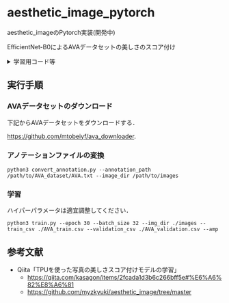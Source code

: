 # aesthetic_image_pytorch

aesthetic_imageのPytorch実装(開発中)

EfficientNet-B0によるAVAデータセットの美しさのスコア付け

<details>
<summary>学習用コード等</summary>
 
|ファイル名|説明|
|----|----|
|convert_annotation.py|アノテーションファイルを変換するコード．|
|data_loader.py|データセットクラスとデータローダークラスのコード．|
|make_graph.py|学習曲線を可視化するコード．|
|train.py|学習を開始するコード．|
|trainer.py|学習ループのコード．|
</details>

## 実行手順

### AVAデータセットのダウンロード

下記からAVAデータセットをダウンロードする．

https://github.com/mtobeiyf/ava_downloader.


### アノテーションファイルの変換
```
python3 convert_annotation.py --annotation_path /path/to/AVA_dataset/AVA.txt --image_dir /path/to/images
```

### 学習
ハイパーパラメータは適宜調整してください．

```
python3 train.py --epoch 30 --batch_size 32 --img_dir ./images --train_csv ./AVA_train.csv --validation_csv ./AVA_validation.csv --amp
```

## 参考文献
* Qiita「TPUを使った写真の美しさスコア付けモデルの学習」
    * https://qiita.com/kasagon/items/2fcada1d3b6c266bff5e#%E6%A6%82%E8%A6%81
    * https://github.com/myzkyuki/aesthetic_image/tree/master
